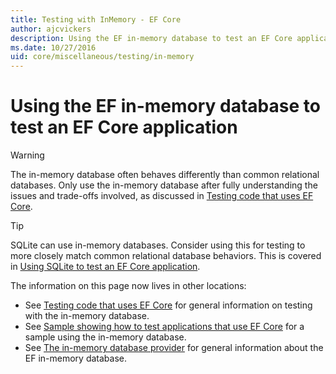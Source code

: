 ```yaml
---
title: Testing with InMemory - EF Core
author: ajcvickers
description: Using the EF in-memory database to test an EF Core application
ms.date: 10/27/2016
uid: core/miscellaneous/testing/in-memory
---
```


# Using the EF in-memory database to test an EF Core application

> [!WARNING]
> The in-memory database often behaves differently than common relational databases.
> Only use the in-memory database after fully understanding the issues and trade-offs involved, as discussed in [Testing code that uses EF Core](xref:core/miscellaneous/testing/index).  

> [!TIP]
> SQLite can use in-memory databases.
> Consider using this for testing to more closely match common relational database behaviors.
> This is covered in [Using SQLite to test an EF Core application](xref:core/miscellaneous/testing/sqlite).   

The information on this page now lives in other locations:
* See [Testing code that uses EF Core](xref:core/miscellaneous/testing/index) for general information on testing with the in-memory database.
* See [Sample showing how to test applications that use EF Core](xref:core/miscellaneous/testing/testing-sample) for a sample using the in-memory database.
* See [The in-memory database provider](xref:core/providers/in-memory/index) for general information about the EF in-memory database.

